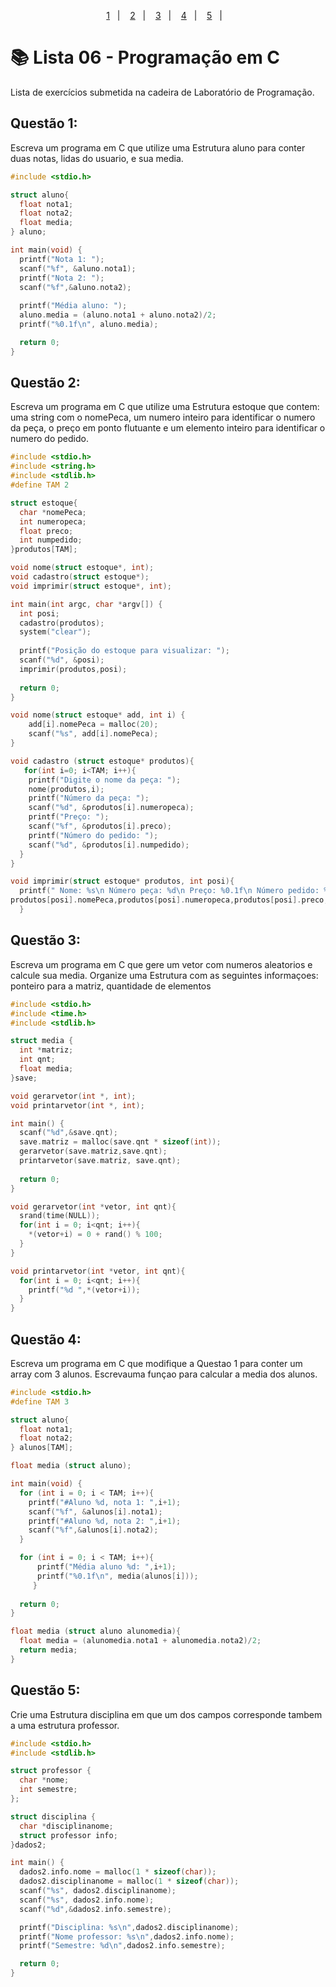<p align="center">
  <a href="#questão-1">1</a>&nbsp;&nbsp;&nbsp;|&nbsp;&nbsp;&nbsp;
  <a href="#questão-2">2</a>&nbsp;&nbsp;&nbsp;|&nbsp;&nbsp;&nbsp;
  <a href="#questão-3">3</a>&nbsp;&nbsp;&nbsp;|&nbsp;&nbsp;&nbsp;
  <a href="#questão-4">4</a>&nbsp;&nbsp;&nbsp;|&nbsp;&nbsp;&nbsp;
  <a href="#questão-5">5</a>&nbsp;&nbsp;&nbsp;|&nbsp;&nbsp;&nbsp;
  </p>

# 📚 Lista 06 - Programação em C
Lista de exercícios submetida na cadeira de Laboratório de Programação.

## Questão 1:
Escreva um programa em C que utilize uma Estrutura aluno para conter duas notas, lidas do usuario, e sua media.

``` c
#include <stdio.h>

struct aluno{
  float nota1;
  float nota2;
  float media;
} aluno;

int main(void) {
  printf("Nota 1: ");
  scanf("%f", &aluno.nota1);
  printf("Nota 2: ");
  scanf("%f",&aluno.nota2);
  
  printf("Média aluno: ");
  aluno.media = (aluno.nota1 + aluno.nota2)/2;
  printf("%0.1f\n", aluno.media);

  return 0;
}
```


## Questão 2:
Escreva um programa em C que utilize uma Estrutura estoque que contem:
uma string com o nomePeca, um numero inteiro para identificar o numero da peça, o preço em ponto flutuante e um elemento inteiro para identificar o numero do pedido.
``` c
#include <stdio.h>
#include <string.h>
#include <stdlib.h>
#define TAM 2

struct estoque{
  char *nomePeca;
  int numeropeca;
  float preco;
  int numpedido;
}produtos[TAM];

void nome(struct estoque*, int);
void cadastro(struct estoque*);
void imprimir(struct estoque*, int);

int main(int argc, char *argv[]) {
  int posi;
  cadastro(produtos);
  system("clear");
  
  printf("Posição do estoque para visualizar: ");
  scanf("%d", &posi);
  imprimir(produtos,posi);
  
  return 0;
}

void nome(struct estoque* add, int i) {
    add[i].nomePeca = malloc(20);
    scanf("%s", add[i].nomePeca);
}

void cadastro (struct estoque* produtos){
   for(int i=0; i<TAM; i++){
    printf("Digite o nome da peça: ");
    nome(produtos,i);
    printf("Número da peça: ");
    scanf("%d", &produtos[i].numeropeca);
    printf("Preço: ");
    scanf("%f", &produtos[i].preco);
    printf("Número do pedido: ");
    scanf("%d", &produtos[i].numpedido);
  }
}

void imprimir(struct estoque* produtos, int posi){
  printf(" Nome: %s\n Número peça: %d\n Preço: %0.1f\n Número pedido: %d\n",
produtos[posi].nomePeca,produtos[posi].numeropeca,produtos[posi].preco,produtos[posi].numpedido);
  }
```

## Questão 3:
Escreva um programa em C que gere um vetor com numeros aleatorios e calcule sua media. Organize uma Estrutura com as seguintes informaçoes: ponteiro para a matriz, quantidade de elementos

``` c
#include <stdio.h>
#include <time.h>
#include <stdlib.h>

struct media {
  int *matriz;
  int qnt;
  float media;
}save;

void gerarvetor(int *, int);
void printarvetor(int *, int);

int main() {
  scanf("%d",&save.qnt);
  save.matriz = malloc(save.qnt * sizeof(int));
  gerarvetor(save.matriz,save.qnt);
  printarvetor(save.matriz, save.qnt);
  
  return 0;
}

void gerarvetor(int *vetor, int qnt){
  srand(time(NULL));
  for(int i = 0; i<qnt; i++){
    *(vetor+i) = 0 + rand() % 100;
  }
}

void printarvetor(int *vetor, int qnt){
  for(int i = 0; i<qnt; i++){
    printf("%d ",*(vetor+i));
  }
}
```


## Questão 4:
Escreva um programa em C que modifique a Questao 1 para conter um array com 3 alunos. Escrevauma funçao para calcular a media dos alunos.
``` c
#include <stdio.h>
#define TAM 3

struct aluno{
  float nota1;
  float nota2;
} alunos[TAM];

float media (struct aluno);

int main(void) {
  for (int i = 0; i < TAM; i++){
    printf("#Aluno %d, nota 1: ",i+1);
    scanf("%f", &alunos[i].nota1);
    printf("#Aluno %d, nota 2: ",i+1);
    scanf("%f",&alunos[i].nota2);
  }

  for (int i = 0; i < TAM; i++){
      printf("Média aluno %d: ",i+1);
      printf("%0.1f\n", media(alunos[i]));
     }
  
  return 0;
}

float media (struct aluno alunomedia){
  float media = (alunomedia.nota1 + alunomedia.nota2)/2;
  return media;
}
```

## Questão 5:
Crie uma Estrutura disciplina em que um dos campos corresponde tambem a uma estrutura professor.
``` c
#include <stdio.h>
#include <stdlib.h>

struct professor {
  char *nome;
  int semestre;
};

struct disciplina {
  char *disciplinanome;
  struct professor info;
}dados2;

int main() {
  dados2.info.nome = malloc(1 * sizeof(char));
  dados2.disciplinanome = malloc(1 * sizeof(char));
  scanf("%s", dados2.disciplinanome);
  scanf("%s", dados2.info.nome);
  scanf("%d",&dados2.info.semestre);

  printf("Disciplina: %s\n",dados2.disciplinanome);
  printf("Nome professor: %s\n",dados2.info.nome);
  printf("Semestre: %d\n",dados2.info.semestre);

  return 0;
}
```
